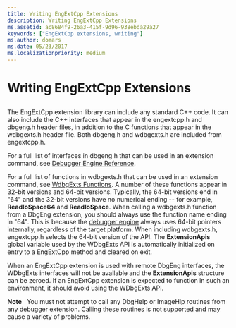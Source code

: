 ```yaml
---
title: Writing EngExtCpp Extensions
description: Writing EngExtCpp Extensions
ms.assetid: ac8684f9-26a3-415f-9d96-938ebda29a27
keywords: ["EngExtCpp extensions, writing"]
ms.author: domars
ms.date: 05/23/2017
ms.localizationpriority: medium
---
```


# Writing EngExtCpp Extensions


## <span id="ddk_writing_dbgeng_extension_code_dbx"></span><span id="DDK_WRITING_DBGENG_EXTENSION_CODE_DBX"></span>


The EngExtCpp extension library can include any standard C++ code. It can also include the C++ interfaces that appear in the engextcpp.h and dbgeng.h header files, in addition to the C functions that appear in the wdbgexts.h header file. Both dbgeng.h and wdbgexts.h are included from engextcpp.h.

For a full list of interfaces in dbgeng.h that can be used in an extension command, see [Debugger Engine Reference](https://msdn.microsoft.com/library/windows/hardware/ff540540).

For a full list of functions in wdbgexts.h that can be used in an extension command, see [WdbgExts Functions](https://msdn.microsoft.com/library/windows/hardware/ff561258). A number of these functions appear in 32-bit versions and 64-bit versions. Typically, the 64-bit versions end in "64" and the 32-bit versions have no numerical ending -- for example, **ReadIoSpace64** and **ReadIoSpace**. When calling a wdbgexts.h function from a DbgEng extension, you should always use the function name ending in "64". This is because the [debugger engine](introduction.md#debugger-engine) always uses 64-bit pointers internally, regardless of the target platform. When including wdbgexts.h, engextcpp.h selects the 64-bit version of the API. The **ExtensionApis** global variable used by the WDbgExts API is automatically initialized on entry to a EngExtCpp method and cleared on exit.

When an EngExtCpp extension is used with remote DbgEng interfaces, the WDbgExts interfaces will not be available and the **ExtensionApis** structure can be zeroed. If an EngExtCpp extension is expected to function in such an environment, it should avoid using the WDbgExts API.

**Note**   You must not attempt to call any DbgHelp or ImageHlp routines from any debugger extension. Calling these routines is not supported and may cause a variety of problems.

 

 

 






